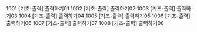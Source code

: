 1001 [기초-출력] 출력하기01
1002 [기초-출력] 출력하기02
1003 [기초-출력] 출력하기03
1004 [기초-출력] 출력하기04
1005 [기초-출력] 출력하기05
1006 [기초-출력] 출력하기06
1007 [기초-출력] 출력하기07
1008 [기초-출력] 출력하기08